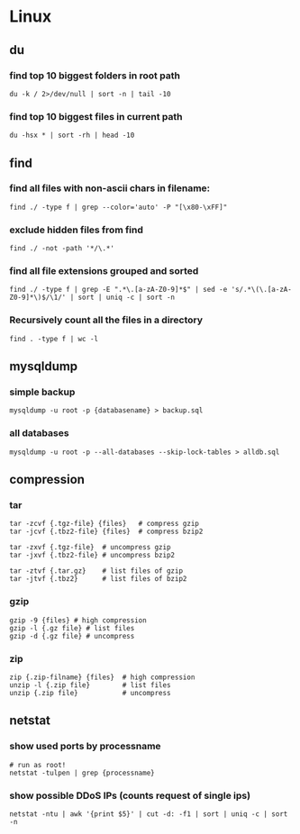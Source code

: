 # Linux

## du

### find top 10 biggest folders in root path 
```
du -k / 2>/dev/null | sort -n | tail -10
```

### find top 10 biggest files in current path 
```
du -hsx * | sort -rh | head -10
```

## find

### find all files with non-ascii chars in filename:
```
find ./ -type f | grep --color='auto' -P "[\x80-\xFF]"
```

### exclude hidden files from find
```
find ./ -not -path '*/\.*' 
```

### find all file extensions grouped and sorted
```
find ./ -type f | grep -E ".*\.[a-zA-Z0-9]*$" | sed -e 's/.*\(\.[a-zA-Z0-9]*\)$/\1/' | sort | uniq -c | sort -n
```
### Recursively count all the files in a directory
```
find . -type f | wc -l
```

## mysqldump

### simple backup
```
mysqldump -u root -p {databasename} > backup.sql
```

### all databases
```
mysqldump -u root -p --all-databases --skip-lock-tables > alldb.sql
```

## compression

### tar
```
tar -zcvf {.tgz-file} {files}   # compress gzip
tar -jcvf {.tbz2-file} {files}  # compress bzip2

tar -zxvf {.tgz-file}  # uncompress gzip
tar -jxvf {.tbz2-file} # uncompress bzip2

tar -ztvf {.tar.gz}    # list files of gzip
tar -jtvf {.tbz2}      # list files of bzip2
```

### gzip
```
gzip -9 {files} # high compression
gzip -l {.gz file} # list files
gzip -d {.gz file} # uncompress
```

### zip
```
zip {.zip-filname} {files}  # high compression
unzip -l {.zip file}        # list files
unzip {.zip file}           # uncompress
```

## netstat

### show used ports by processname
```
# run as root!
netstat -tulpen | grep {processname}
```

### show possible DDoS IPs (counts request of single ips)
```
netstat -ntu | awk '{print $5}' | cut -d: -f1 | sort | uniq -c | sort -n
```
